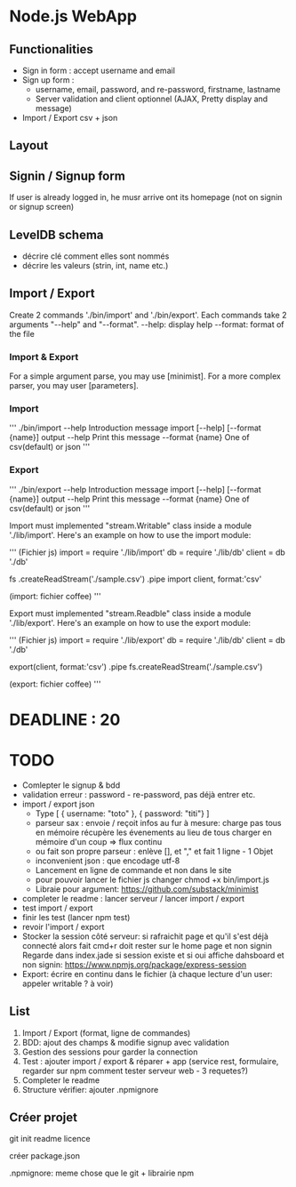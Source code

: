 # Node.js WebApp

## Functionalities

* Sign in form :  accept username and email
* Sign up form :
    * username, email, password, and re-password, firstname, lastname
    * Server validation and client optionnel (AJAX, Pretty display and message)
* Import / Export csv + json

## Layout


## Signin / Signup form
If user is already logged in, he musr arrive ont its homepage (not on signin or signup screen)

## LevelDB schema
- décrire clé comment elles sont nommés
- décrire les valeurs (strin, int, name etc.)

## Import / Export
Create 2 commands './bin/import' and './bin/export'. Each commands take 2 arguments "--help" and "--format".
--help: display help
--format: format of the file

### Import & Export
For a simple argument parse, you may use [minimist]. For a more complex parser, you may user [parameters].

### Import
'''
./bin/import --help
Introduction message
import [--help] [--format {name}] output
--help Print this message
--format {name} One of csv(default) or json
'''

### Export
'''
./bin/export --help
Introduction message
import [--help] [--format {name}] output
--help Print this message
--format {name} One of csv(default) or json
'''

Import must implemented "stream.Writable" class inside a module './lib/import'. Here's an example on how to use the import module:

'''
(Fichier js)
import = require './lib/import'
db = require './lib/db'
client = db './db'

fs
.createReadStream('./sample.csv')
.pipe import client, format:'csv'

(import: fichier coffee)
'''

Export must implemented "stream.Readble" class inside a module './lib/export'. Here's an example on how to use the export module:

'''
(Fichier js)
import = require './lib/export'
db = require './lib/db'
client = db './db'

export(client, format:'csv')
.pipe fs.createReadStream('./sample.csv')

(export: fichier coffee)
'''

# DEADLINE : 20
# TODO
* Comlepter le signup & bdd
* validation erreur : password - re-password, pas déjà entrer etc.
* import / export json
  * Type
  [
    { username: "toto" },
    { password: "titi"}
  ]
  * parseur sax : envoie / reçoit infos au fur à mesure: charge pas tous en mémoire récupère les évenements au lieu de tous charger en mémoire d'un coup => flux continu
  * ou fait son propre parseur : enlève [], et "," et fait 1 ligne - 1 Objet
  * inconvenient json : que encodage utf-8
  * Lancement en ligne de commande et non dans le site
  * pour pouvoir lancer le fichier js changer  chmod +x bin/import.js
  * Libraie pour argument: https://github.com/substack/minimist
* completer le readme : lancer serveur / lancer import / export
* test import / export
* finir les test (lancer npm test)
* revoir l'import / export
* Stocker la session côté serveur: si rafraichit page et qu'il s'est déjà connecté alors fait cmd+r doit rester sur le home page et non signin
Regarde dans index.jade si session existe et si oui affiche dahsboard et non signin: https://www.npmjs.org/package/express-session
* Export: écrire en continu dans le fichier (à chaque lecture d'un user: appeler writable ? à voir)

## List
1. Import / Export (format, ligne de commandes)
2. BDD: ajout des champs & modifie signup avec validation
3. Gestion des sessions pour garder la connection
4. Test : ajouter import / export & réparer + app (service rest, formulaire, regarder sur npm comment tester serveur web - 3 requetes?)
5. Completer le readme
6. Structure vérifier: ajouter .npmignore




## Créer projet
git init
readme
licence

créer package.json

.npmignore: meme chose que le git + librairie npm
